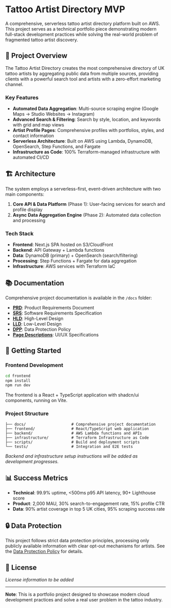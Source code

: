 # Tattoo Artist Directory MVP

A comprehensive, serverless tattoo artist directory platform built on AWS. This project serves as a technical portfolio piece demonstrating modern full-stack development practices while solving the real-world problem of fragmented tattoo artist discovery.

## 🎯 Project Overview

The Tattoo Artist Directory creates the most comprehensive directory of UK tattoo artists by aggregating public data from multiple sources, providing clients with a powerful search tool and artists with a zero-effort marketing channel.

### Key Features

- **Automated Data Aggregation**: Multi-source scraping engine (Google Maps → Studio Websites → Instagram)
- **Advanced Search & Filtering**: Search by style, location, and keywords with grid and map views
- **Artist Profile Pages**: Comprehensive profiles with portfolios, styles, and contact information
- **Serverless Architecture**: Built on AWS using Lambda, DynamoDB, OpenSearch, Step Functions, and Fargate
- **Infrastructure as Code**: 100% Terraform-managed infrastructure with automated CI/CD

## 🏗️ Architecture

The system employs a serverless-first, event-driven architecture with two main components:

1. **Core API & Data Platform** (Phase 1): User-facing services for search and profile display
2. **Async Data Aggregation Engine** (Phase 2): Automated data collection and processing

### Tech Stack

- **Frontend**: Next.js SPA hosted on S3/CloudFront
- **Backend**: API Gateway + Lambda functions
- **Data**: DynamoDB (primary) + OpenSearch (search/filtering)
- **Processing**: Step Functions + Fargate for data aggregation
- **Infrastructure**: AWS services with Terraform IaC

## 📚 Documentation

Comprehensive project documentation is available in the `/docs` folder:

- **[PRD](docs/PRD%20Doc%20Tattoo%20Artist%20Directory%20MVP.md)**: Product Requirements Document
- **[SRS](docs/SRS%20Doc%20Tattoo%20Artist%20Directory%20MVP.md)**: Software Requirements Specification  
- **[HLD](docs/HLD%20Doc%20Tattoo%20Artist%20Directory%20MVP.md)**: High-Level Design
- **[LLD](docs/LLD%20Doc%20Tattoo%20Artist%20Directory%20MVP.md)**: Low-Level Design
- **[DPP](docs/DPP%20Doc%20Tattoo%20Artist%20Directory%20MVP.md)**: Data Protection Policy
- **[Page Descriptions](docs/Page%20Descriptions%20HL%20Doc%20Tattoo%20Artist%20Directory%20MVP.md)**: UI/UX Specifications

## 🚀 Getting Started

### Frontend Development

```bash
cd frontend
npm install
npm run dev
```

The frontend is a React + TypeScript application with shadcn/ui components, running on Vite.

### Project Structure

```
├── docs/                    # Comprehensive project documentation
├── frontend/                # React/TypeScript web application
├── backend/                 # AWS Lambda functions and APIs
├── infrastructure/          # Terraform Infrastructure as Code
├── scripts/                 # Build and deployment scripts
└── tests/                   # Integration and E2E tests
```

*Backend and infrastructure setup instructions will be added as development progresses.*

## 📊 Success Metrics

- **Technical**: 99.9% uptime, <500ms p95 API latency, 90+ Lighthouse score
- **Product**: 2,000 MAU, 30% search-to-engagement rate, 15% profile CTR
- **Data**: 90% artist coverage in top 5 UK cities, 95% scraping success rate

## 🔒 Data Protection

This project follows strict data protection principles, processing only publicly available information with clear opt-out mechanisms for artists. See the [Data Protection Policy](docs/DPP%20Doc%20Tattoo%20Artist%20Directory%20MVP.md) for details.

## 📄 License

*License information to be added*

---

**Note**: This is a portfolio project designed to showcase modern cloud development practices and solve a real user problem in the tattoo industry.
